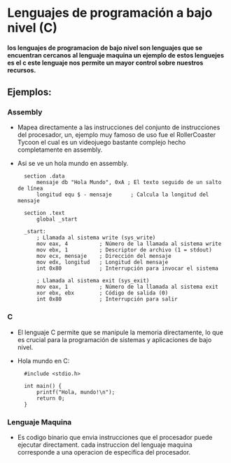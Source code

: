 # Lenguajes de programación a bajo nivel (C)
#### los lenguajes de programacion de bajo nivel son lenguajes que se encuentran cercanos al lenguaje maquina un ejemplo de estos lenguejes es el c este lenguaje nos permite un mayor control sobre nuestros recursos.
## Ejemplos:
### Assembly
- Mapea directamente a las instrucciones del conjunto de instrucciones del procesador, un, ejemplo muy famoso de uso fue el RollerCoaster Tycoon el cual es un videojuego bastante complejo hecho completamente en assembly.
- Asi se ve un hola mundo en assembly.

        section .data
            mensaje db "Hola Mundo", 0xA ; El texto seguido de un salto de línea
            longitud equ $ - mensaje      ; Calcula la longitud del mensaje

        section .text
            global _start

        _start:
            ; Llamada al sistema write (sys_write)
            mov eax, 4          ; Número de la llamada al sistema write
            mov ebx, 1          ; Descriptor de archivo (1 = stdout)
            mov ecx, mensaje    ; Dirección del mensaje
            mov edx, longitud   ; Longitud del mensaje
            int 0x80            ; Interrupción para invocar el sistema

            ; Llamada al sistema exit (sys_exit)
            mov eax, 1          ; Número de la llamada al sistema exit
            xor ebx, ebx        ; Código de salida (0)
            int 0x80            ; Interrupción para salir

### C
- El lenguaje C permite que se manipule la memoria directamente, lo que es crucial para la programación de sistemas y aplicaciones de bajo nivel.
- Hola mundo en C:

        #include <stdio.h>

        int main() {
            printf("Hola, mundo!\n");
            return 0;
        }

### Lenguaje Maquina
- Es codigo binario que envia instrucciones que el procesador puede ejecutar directament. cada instruccion del lenguaje maquina corresponde a una operacion de especifica del procesador.
